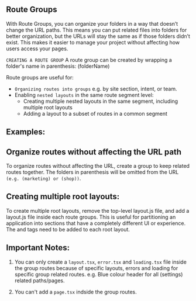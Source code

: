 ## Route Groups

With Route Groups, you can organize your folders in a way that doesn’t change the URL paths. This means you can put related files into folders for better organization, but the URLs will stay the same as if those folders didn’t exist. This makes it easier to manage your project without affecting how users access your pages.


`CREATING A ROUTE GROUP`
A route group can be created by wrapping a folder's name in parenthesis: (folderName)


Route groups are useful for:
 - `Organizing routes into groups` e.g. by site section, intent, or team.
 - Enabling `nested layouts` in the same route segment level:
    - Creating multiple nested layouts in the same segment, including multiple root layouts
    - Adding a layout to a subset of routes in a common segment


## Examples:
## Organize routes without affecting the URL path
To organize routes without affecting the URL, create a group to keep related routes together. The folders in parenthesis will be omitted from the URL 
`(e.g. (marketing) or (shop))`. 

## Creating multiple root layouts: 

To create multiple root layouts, remove the top-level layout.js file, and add a layout.js file inside each route groups. This is useful for partitioning an application into sections that have a completely different UI or experience. The <html> and <body> tags need to be added to each root layout.

## Important Notes: 

1) You can only create a `layout.tsx`, `error.tsx` and `loading.tsx` file inside the group routes because of specific layouts, errors and loading for specific group related routes. e.g. Blue colour header for all (settings) related paths/pages. 

2) You can't add a `page.tsx` indside the group routes. 

